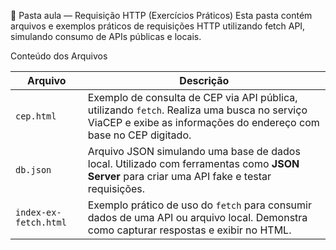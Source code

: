 📂 Pasta aula — Requisição HTTP (Exercícios Práticos)
Esta pasta contém arquivos e exemplos práticos de requisições HTTP utilizando fetch API, simulando consumo de APIs públicas e locais.

Conteúdo dos Arquivos


| Arquivo               | Descrição                                                                                                                                                        |
| --------------------- | ---------------------------------------------------------------------------------------------------------------------------------------------------------------- |
| `cep.html`            | Exemplo de consulta de CEP via API pública, utilizando `fetch`. Realiza uma busca no serviço ViaCEP e exibe as informações do endereço com base no CEP digitado. |
| `db.json`             | Arquivo JSON simulando uma base de dados local. Utilizado com ferramentas como **JSON Server** para criar uma API fake e testar requisições.                     |
| `index-ex-fetch.html` | Exemplo prático de uso do `fetch` para consumir dados de uma API ou arquivo local. Demonstra como capturar respostas e exibir no HTML.                           |
